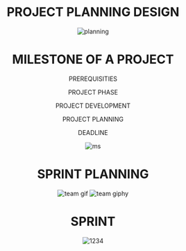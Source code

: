 <div align="center">
  
  
# PROJECT PLANNING DESIGN 
 
  

  ![planning](https://user-images.githubusercontent.com/113347192/201057254-df39cca7-f9ed-4003-bb48-2c558888195e.gif)
  
  
  
  
  
  


  
  <div align="center">
  
  # MILESTONE OF A PROJECT
  
  
  PREREQUISITIES
  
  PROJECT PHASE
  
  PROJECT DEVELOPMENT
  
  PROJECT PLANNING
  
  DEADLINE
  
  
  ![ms](https://user-images.githubusercontent.com/113347192/201065644-fa9d2034-69d6-4f02-8f09-edd55412972a.png)
  
  
  # SPRINT PLANNING
  
  
![team gif](https://user-images.githubusercontent.com/113347192/201072730-7ba5400f-101a-4070-9d5c-7c8c83120f76.png)
![team giphy](https://user-images.githubusercontent.com/113347192/201072774-d20f4777-768b-43f5-9ffa-af94e3ab1eff.gif)

  # SPRINT 
  ![1234](https://user-images.githubusercontent.com/113347192/201074792-6073b86f-b5a9-47b8-8330-ca01b248a6df.gif)


  
    
  


  
  
